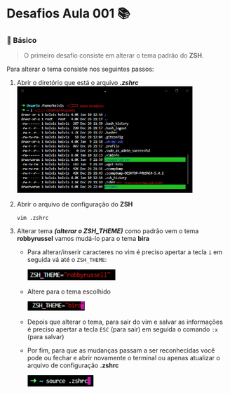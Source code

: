 # Desafios Aula 001 :books:

### :green_book: Básico

> O primeiro desafio consiste em alterar o tema padrão do **ZSH**.

Para alterar o tema consiste nos seguintes passos:

1. Abrir o diretório que está o arquivo **_.zshrc_**
   <img src="./../imagens/001_print_terminal_1.png" width="400">

2. Abrir o arquivo de configuração do **ZSH**

   ```
   vim .zshrc
   ```

3. Alterar tema **_(alterar o ZSH_THEME)_** como padrão vem o tema **robbyrussel** vamos mudá-lo para o tema **bira**

   - Para alterar/inserir caracteres no vim é preciso apertar a tecla `i` em seguida vá até o `ZSH_THEME`:

     <img src="./../imagens/001_print_terminal_2.png" width="200">

   - Altere para o tema escolhido

     <img src="./../imagens/001_print_terminal_3.png" width="130">

   - Depois que alterar o tema, para sair do vim e salvar as informações é preciso apertar a tecla `ESC` (para sair) em seguida o comando `:x` (para salvar)

   - Por fim, para que as mudanças passam a ser reconhecidas você pode ou fechar e abrir novamente o terminal ou apenas atualizar o arquivo de configuração **.zshrc**

     <img src="./../imagens/001_print_terminal_4.png" width="150">
